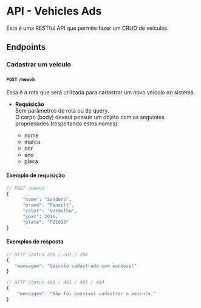 # API - Vehicles Ads

Esta é uma RESTful API que permite fazer um CRUD de veículos.

## **Endpoints**

### **Cadastrar um veículo**

#### `POST` `/newvh`

Essa é a rota que será utilizada para cadastrar um novo veículo no sistema.

-   **Requisição**  
    Sem parâmetros de rota ou de query.  
    O corpo (body) deverá possuir um objeto com as seguintes propriedades (respeitando estes nomes):

    -   nome
    -   marca
    -   cor
    -   ano
    -   placa

#### **Exemplo de requisição**

```javascript
// POST /newvh
{
      "name": "Sandero",
      "brand": "Renault",
      "color": "Vermelho",
      "year": 2016,
      "plate": "PZ1020"
}
```

#### **Exemplos de resposta**

```javascript
// HTTP Status 200 / 201 / 204
{
   "mensagem": "Veículo cadastrado com sucesso!"
}
```

```javascript
// HTTP Status 400 / 401 / 403 / 404
{
    "mensagem": "Não foi possivel cadastrar o veículo."
}
```

